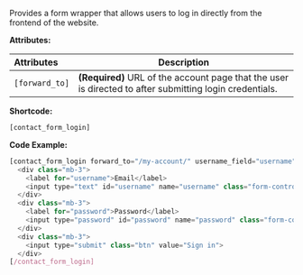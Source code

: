Provides a form wrapper that allows users to log in directly from the frontend of the website. 

**Attributes:**

**Attributes** | **Description** 
:--- | ---
```[forward_to]``` | **(Required)** URL of the account page that the user is directed to after submitting login credentials.

**Shortcode:**
 
```js
[contact_form_login]
``` 

**Code Example:**

```js
[contact_form_login forward_to="/my-account/" username_field="username" password_field="password"]
  <div class="mb-3">
    <label for="username">Email</label>
    <input type="text" id="username" name="username" class="form-control">
  </div>
  <div class="mb-3">
    <label for="password">Password</label>                                               
    <input type="password" id="password" name="password" class="form-control">
  </div>
  <div class="mb-3">
    <input type="submit" class="btn" value="Sign in">
  </div>
[/contact_form_login]
```